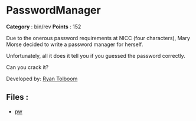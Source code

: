 # PasswordManager

**Category** : bin/rev
**Points** : 152

Due to the onerous password requirements at NICC (four characters), Mary Morse decided to write a password manager for herself.
Unfortunately, all it does it tell you if you guessed the password correctly.
Can you crack it?

Developed by:	 [Ryan Tolboom](https://github.com/rxt1077)

## Files : 
 - [pw](./pw)


